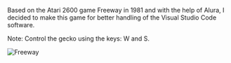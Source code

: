 Based on the Atari 2600 game Freeway in 1981 and with the help of Alura, I decided to make this game for better handling of the Visual Studio Code software.

Note: Control the gecko using the keys: W and S.

![Freeway](https://user-images.githubusercontent.com/124014660/218621256-efba3e2d-a3a1-4fbf-9af5-751ea1ec93d6.gif)




